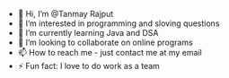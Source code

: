 - 👋 Hi, I’m @Tanmay Rajput 
- 👀 I’m interested in programming and sloving questions 
- 🌱 I’m currently learning Java and DSA
- 💞️ I’m looking to collaborate on online programs 
- 📫 How to reach me - just contact me at my email
- ⚡ Fun fact:  I love to do work as a team
